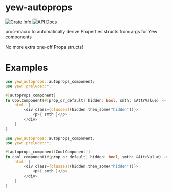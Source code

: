 # yew-autoprops

<a href="https://crates.io/crates/yew-autoprops"><img alt="Crate Info" src="https://img.shields.io/crates/v/yew-autoprops.svg"/></a>
<a href="https://docs.rs/yew-autoprops/"><img alt="API Docs" src="https://img.shields.io/docsrs/yew-autoprops"/></a>

proc-macro to automatically derive Properties structs from args for Yew components

No more extra one-off Props structs!

# Examples

```rust
use yew_autoprops::autoprops_component;
use yew::prelude::*;

#[autoprops_component]
fn CoolComponent(#[prop_or_default] hidden: bool, smth: &AttrValue) -> Html {
    html! {
        <div class={classes!(hidden.then_some("hidden"))}>
            <p>{ smth }</p>
        </div>
    }
}
```

```rust
use yew_autoprops::autoprops_component;
use yew::prelude::*;

#[autoprops_component(CoolComponent)]
fn cool_component(#[prop_or_default] hidden: bool, smth: &AttrValue) -> Html {
    html! {
        <div class={classes!(hidden.then_some("hidden"))}>
            <p>{ smth }</p>
        </div>
    }
}
```
